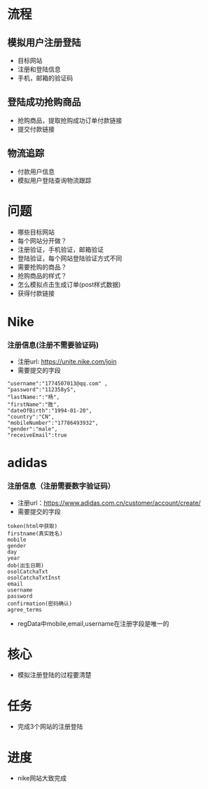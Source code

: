 # 流程
## 模拟用户注册登陆
- 目标网站
- 注册和登陆信息
- 手机，邮箱的验证码

## 登陆成功抢购商品
- 抢购商品，提取抢购成功订单付款链接
- 提交付款链接


## 物流追踪
- 付款用户信息
- 模拟用户登陆查询物流跟踪


# 问题
- 哪些目标网站
- 每个网站分开做？
- 注册验证，手机验证，邮箱验证
- 登陆验证，每个网站登陆验证方式不同
- 需要抢购的商品？
- 抢购商品的样式？
- 怎么模拟点击生成订单(post样式数据)
- 获得付款链接

# Nike 
### 注册信息(注册不需要验证码)
- 注册url: https://unite.nike.com/join
- 需要提交的字段
```
"username":"1774507013@qq.com" ,
"password":"112358yS",
"lastName:":"杨",
"firstName":"胜",
"dateOfBirth":"1994-01-20",
"country":"CN",
"mobileNumber":"17786493932",
"gender":"male",
"receiveEmail":true
```

# adidas
### 注册信息（注册需要数字验证码）
- 注册url：https://www.adidas.com.cn/customer/account/create/
- 需要提交的字段
```
token(html中获取)
firstname(真实姓名)
mobile
gender
day
year
dob(出生日期)
osolCatchaTxt
osolCatchaTxtInst
email
username
password
confirmation(密码确认)
agree_terms
```
- regData中mobile,email,username在注册字段是唯一的

# 核心
- 模拟注册登陆的过程要清楚

# 任务
- 完成3个网站的注册登陆

# 进度
- nike网站大致完成







